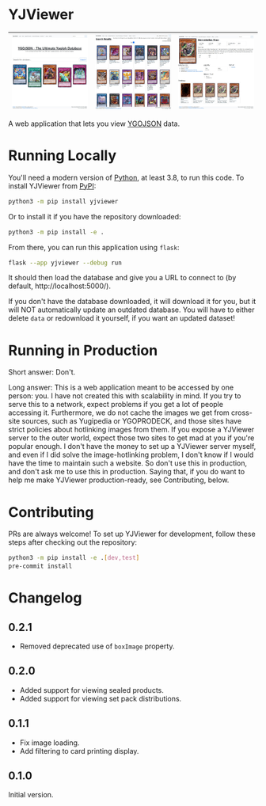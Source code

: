 # YJViewer

| ![YJViewer's front page.](https://raw.githubusercontent.com/iconmaster5326/YGOJSON/main/yjv1.jpg) | ![YJViewer searching for cards.](https://raw.githubusercontent.com/iconmaster5326/YGOJSON/main/yjv2.jpg) | ![YJViewer at a card page.](https://raw.githubusercontent.com/iconmaster5326/YGOJSON/main/yjv3.jpg) |
| - | - | - |

A web application that lets you view [YGOJSON](https://github.com/iconmaster5326/YGOJSON) data.

# Running Locally

You'll need a modern version of [Python](https://www.python.org/), at least 3.8, to run this code. To install YJViewer from [PyPI](https://pypi.org):

```bash
python3 -m pip install yjviewer
```

Or to install it if you have the repository downloaded:

```bash
python3 -m pip install -e .
```

From there, you can run this application using `flask`:

```bash
flask --app yjviewer --debug run
```

It should then load the database and give you a URL to connect to (by default, http://localhost:5000/).

If you don't have the database downloaded, it will download it for you, but it will NOT automatically update an outdated database. You will have to either delete `data` or redownload it yourself, if you want an updated dataset!

# Running in Production

Short answer: Don't.

Long answer: This is a web application meant to be accessed by one person: you. I have not created this with scalability in mind. If you try to serve this to a network, expect problems if you get a lot of people accessing it. Furthermore, we do not cache the images we get from cross-site sources, such as Yugipedia or YGOPRODECK, and those sites have strict policies about hotlinking images from them. If you expose a YJViewer server to the outer world, expect those two sites to get mad at you if you're popular enough. I don't have the money to set up a YJViewer server myself, and even if I did solve the image-hotlinking problem, I don't know if I would have the time to maintain such a website. So don't use this in production, and don't ask me to use this in production. Saying that, if you do want to help me make YJViewer production-ready, see Contributing, below.

# Contributing

PRs are always welcome! To set up YJViewer for development, follow these steps after checking out the repository:

```bash
python3 -m pip install -e .[dev,test]
pre-commit install
```

# Changelog

## 0.2.1

* Removed deprecated use of `boxImage` property.

## 0.2.0

* Added support for viewing sealed products.
* Added support for viewing set pack distributions.

## 0.1.1

* Fix image loading.
* Add filtering to card printing display.

## 0.1.0

Initial version.
